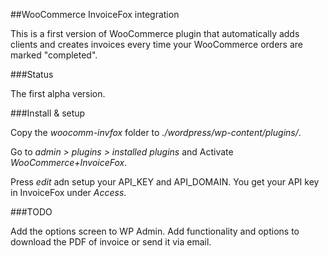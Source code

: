 ##WooCommerce InvoiceFox integration

This is a first version of WooCommerce plugin that automatically adds clients and creates invoices every time your WooCommerce orders are marked "completed".

###Status

The first alpha version. 

###Install & setup

Copy the *woocomm-invfox* folder to *./wordpress/wp-content/plugins/*.

Go to *admin > plugins > installed plugins* and Activate *WooCommerce+InvoiceFox*.

Press *edit* adn setup your API_KEY and API_DOMAIN. You get your API key in InvoiceFox under *Access*. 

###TODO

Add the options screen to WP Admin. Add functionality and options to download the PDF of invoice or send it via email. 


